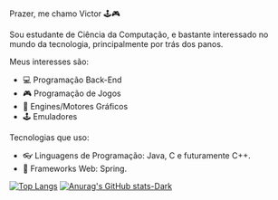 Prazer, me chamo Victor 🕹🎮

Sou estudante de Ciência da Computação, e bastante interessado no mundo da tecnologia, principalmente por trás dos panos.

Meus interesses são:

- 💻 Programação Back-End
- 🎮 Programação de Jogos
- 🛴 Engines/Motores Gráficos
- 🕹 Emuladores

Tecnologias que uso:

- 👓 Linguagens de Programação: Java, C e futuramente C++.
- 🧨 Frameworks Web: Spring.


[![Top Langs](https://github-readme-stats.vercel.app/api/top-langs/?username=Pinkxz&show_icons=true&theme=dark#gh-dark-mode-only)](https://github.com/anuraghazra/github-readme-stats#gh-dark-mode-only)
[![Anurag's GitHub stats-Dark](https://github-readme-stats.vercel.app/api?username=Pinkxz&show_icons=true&theme=dark#gh-dark-mode-only)](https://github.com/anuraghazra/github-readme-stats#gh-dark-mode-only)
<!--
**Pinkxz/pinkxz** is a ✨ _special_ ✨ repository because its `README.md` (this file) appears on your GitHub profile.

